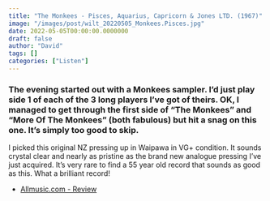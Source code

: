 ```yaml
---
title: "The Monkees - Pisces, Aquarius, Capricorn & Jones LTD. (1967)"
image: "/images/post/wilt_20220505_Monkees.Pisces.jpg"
date: 2022-05-05T00:00:00.0000000
draft: false
author: "David"
tags: []
categories: ["Listen"]
---
```

### The evening started out with a Monkees sampler. I’d just play side 1 of each of the 3 long players I’ve got of theirs. OK, I managed to get through the first side of “The Monkees” and “More Of The Monkees” (both fabulous) but hit a snag on this one. It’s simply too good to skip.   
  
I picked this original NZ pressing up in Waipawa in VG+ condition. It sounds crystal clear and nearly as pristine as the brand new analogue pressing I’ve just acquired. It’s very rare to find a 55 year old record that sounds as good as this. What a brilliant record!

-  [Allmusic.com - Review](https://www.allmusic.com/album/pisces-aquarius-capricorn-jones-ltd-mw0000200976)